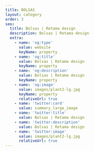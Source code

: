 ```yaml
---
title: BOLSAS
layout: category
order: 3
seo:
  title: Bolsas | Retama design
  description: Bolsas | Retama design
  extra:
    - name: 'og:type'
      value: website
      keyName: property
    - name: 'og:title'
      value: Bolsas | Retama design
      keyName: property
    - name: 'og:description'
      value: Bolsas | Retama design
      keyName: property
    - name: 'og:image'
      value: images/plant2-lg.jpg
      keyName: property
      relativeUrl: true
    - name: 'twitter:card'
      value: summary_large_image
    - name: 'twitter:title'
      value: Bolsas | Retama design
    - name: 'twitter:description'
      value: Bolsas | Retama design
    - name: 'twitter:image'
      value: images/plant2-lg.jpg
      relativeUrl: true
---
```

